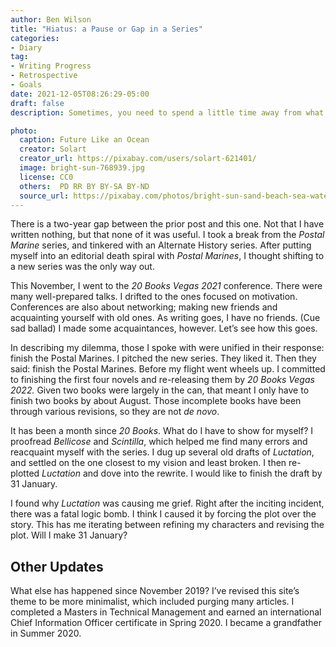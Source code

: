 ```yaml
---
author: Ben Wilson
title: "Hiatus: a Pause or Gap in a Series"
categories:
- Diary
tag:
- Writing Progress
- Retrospective
- Goals
date: 2021-12-05T08:26:29-05:00
draft: false
description: Sometimes, you need to spend a little time away from what you enjoy. I'm coming back to the Postal Marines with a goal of releasing the first four books by November 2022.

photo:
  caption: Future Like an Ocean
  creator: Solart
  creator_url: https://pixabay.com/users/solart-621401/
  image: bright-sun-768939.jpg
  license: CC0
  others:  PD RR BY BY-SA BY-ND
  source_url: https://pixabay.com/photos/bright-sun-sand-beach-sea-water-768939/
---
```


There is a two-year gap between the prior post and this one. Not that I have written nothing, but that none of it was useful. I took a break from the *Postal Marine* series, and tinkered with an Alternate History series. After putting myself into an editorial death spiral with *Postal Marines*, I thought shifting to a new series was the only way out.

This November, I went to the *20 Books Vegas 2021* conference. There were many well-prepared talks. I drifted to the ones focused on motivation. Conferences are also about networking; making new friends and acquainting yourself with old ones. As writing goes, I have no friends. (Cue sad ballad) I made some acquaintances, however. Let’s see how this goes.

In describing my dilemma, those I spoke with were unified in their response: finish the Postal Marines. I pitched the new series. They liked it. Then they said: finish the Postal Marines. Before my flight went wheels up. I committed to finishing the first four novels and re-releasing them by *20 Books Vegas 2022.* Given two books were largely in the can, that meant I only have to finish two books by about August. Those incomplete books have been through various revisions, so they are not *de novo*.

It has been a month since *20 Books*. What do I have to show for myself? I proofread *Bellicose* and *Scintilla*, which helped me find many errors and reacquaint myself with the series. I dug up several old drafts of *Luctation*, and settled on the one closest to my vision and least broken. I then re-plotted *Luctation* and dove into the rewrite. I would like to finish the draft by 31 January.

I found why *Luctation* was causing me grief. Right after the inciting incident, there was a fatal logic bomb. I think I caused it by forcing the plot over the story. This has me iterating between refining my characters and revising the plot. Will I make 31 January?

## Other Updates

What else has happened since November 2019? I’ve revised this site’s theme to be more minimalist, which included purging many articles. I completed a Masters in Technical Management and earned an international Chief Information Officer certificate in Spring 2020. I became a grandfather in Summer 2020.